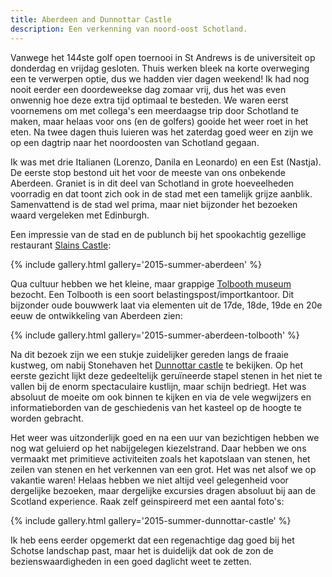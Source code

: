 ```yaml
---
title: Aberdeen and Dunnottar Castle
description: Een verkenning van noord-oost Schotland.
---
```

[1]: http://www.tripadvisor.co.uk/Restaurant_Review-g186487-d4794060-Reviews-Slains_Castle_Aberdeen-Aberdeen_Aberdeenshire_Scotland.html
[2]: http://www.aagm.co.uk/Visit/TheTolboothMuseum/ttm-overview.aspx
[3]: http://www.dunnottarcastle.co.uk/

Vanwege het 144ste golf open toernooi in St Andrews is de universiteit op donderdag en vrijdag gesloten. Thuis werken bleek na korte overweging een te verwerpen optie, dus we hadden vier dagen weekend! Ik had nog nooit eerder een doordeweekse dag zomaar vrij, dus het was even onwennig hoe deze extra tijd optimaal te besteden. We waren eerst voornemens om met collega's een meerdaagse trip door Schotland te maken, maar helaas voor ons (en de golfers) gooide het weer roet in het eten. Na twee dagen thuis luieren was het zaterdag goed weer en zijn we op een dagtrip naar het noordoosten van Schotland gegaan.

Ik was met drie Italianen (Lorenzo, Danila en Leonardo) en een Est (Nastja). De eerste stop bestond uit het voor de meeste van ons onbekende Aberdeen. Graniet is in dit deel van Schotland in grote hoeveelheden voorradig en dat toont zich ook in de stad met een tamelijk grijze aanblik. Samenvattend is de stad wel prima, maar niet bijzonder het bezoeken waard vergeleken met Edinburgh.

Een impressie van de stad en de publunch bij het spookachtig gezellige restaurant [
Slains Castle][1]:

{% include gallery.html gallery='2015-summer-aberdeen' %}

Qua cultuur hebben we het kleine, maar grappige [Tolbooth museum][2] bezocht. Een Tolbooth is een soort belastingspost/importkantoor. Dit bijzonder oude bouwwerk laat via elementen uit de 17de, 18de, 19de en 20e eeuw de ontwikkeling van Aberdeen zien:

{% include gallery.html gallery='2015-summer-aberdeen-tolbooth' %}

Na dit bezoek zijn we een stukje zuidelijker gereden langs de fraaie kustweg, om nabij Stonehaven het [Dunnottar castle][3] te bekijken. Op het eerste gezicht lijkt deze gedeeltelijk geruïneerde stapel stenen in het niet te vallen bij de enorm spectaculaire kustlijn, maar schijn bedriegt. Het was absoluut de moeite om ook binnen te kijken en via de vele wegwijzers en informatieborden van de geschiedenis van het kasteel op de hoogte te worden gebracht.

Het weer was uitzonderlijk goed en na een uur van bezichtigen hebben we nog wat geluierd op het nabijgelegen kiezelstrand. Daar hebben we ons vermaakt met primitieve activiteiten zoals het kapotslaan van stenen, het zeilen van stenen en het verkennen van een grot. Het was net alsof we op vakantie waren! Helaas hebben we niet altijd veel gelegenheid voor dergelijke bezoeken, maar dergelijke excursies dragen absoluut bij aan de Scotland experience. Raak zelf geinspireerd met een aantal foto's:

{% include gallery.html gallery='2015-summer-dunnottar-castle' %}

Ik heb eens eerder opgemerkt dat een regenachtige dag goed bij het Schotse landschap past, maar het is duidelijk dat ook de zon de bezienswaardigheden in een goed daglicht weet te zetten.